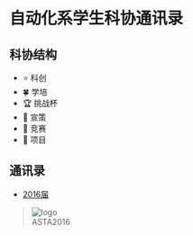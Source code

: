 
# 自动化系学生科协通讯录

## 科协结构

-  :star: 科创
-  :four_leaf_clover: 学培
-  :trophy: 挑战杯
-  :gift_heart: 宣策
-  :space_invader: 竞赛
-  :dart: 项目

## 通讯录

- [2016届](https://github.com/DAASTA/Contacts/blob/master/2016.csv)

> ![logo](https://github.com/DAASTA/Contacts/tree/master/logo/ASTA2016.jpg)
> <br>ASTA2016